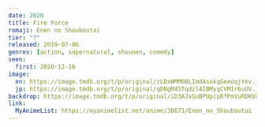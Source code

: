 ```yaml
---
date: 2020
title: Fire Force
romaji: Enen no Shouboutai
tier: "?"
released: 2019-07-06
genres: [action, supernatural, shounen, comedy]
seen:
  first: 2020-12-16
image:
  en: https://image.tmdb.org/t/p/original/zLDxWMM0BLImdAsnkqGeeoqjYev.jpg
  jp: https://image.tmdb.org/t/p/original/qDNgM4STqdzl4IBMyqCVMIr6uUV.jpg
backdrop: https://image.tmdb.org/t/p/original/iD3AJxGuBPUpipRfPmVuRDKVqjZ.jpg
link:
  MyAnimeList: https://myanimelist.net/anime/38671/Enen_no_Shouboutai
---
```

